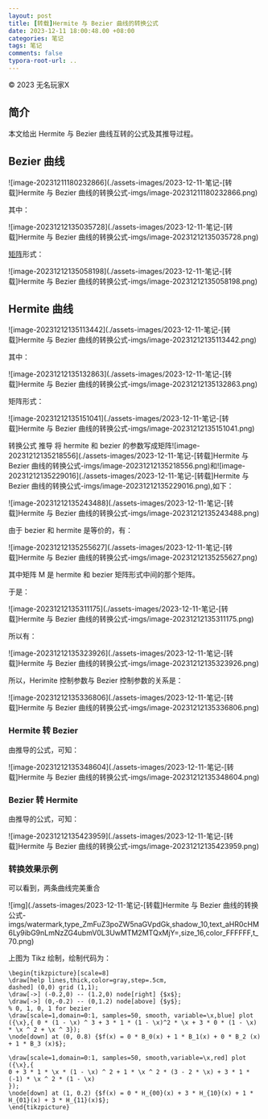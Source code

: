 ```yaml
---
layout: post
title: [转载]Hermite 与 Bezier 曲线的转换公式
date: 2023-12-11 18:00:48.00 +08:00
categories: 笔记
tags: 笔记
comments: false
typora-root-url: ..
---
```


© 2023 无名玩家X

## 简介

本文给出 Hermite 与 Bezier 曲线互转的公式及其推导过程。

## Bezier 曲线

![image-20231211180232866](./assets-images/2023-12-11-笔记-[转载]Hermite 与 Bezier 曲线的转换公式-imgs/image-20231211180232866.png)

其中：

![image-20231212135035728](./assets-images/2023-12-11-笔记-[转载]Hermite 与 Bezier 曲线的转换公式-imgs/image-20231212135035728.png)

[矩阵](https://so.csdn.net/so/search?q=矩阵&spm=1001.2101.3001.7020)形式：

![image-20231212135058198](./assets-images/2023-12-11-笔记-[转载]Hermite 与 Bezier 曲线的转换公式-imgs/image-20231212135058198.png)

## Hermite 曲线

![image-20231212135113442](./assets-images/2023-12-11-笔记-[转载]Hermite 与 Bezier 曲线的转换公式-imgs/image-20231212135113442.png)

其中：

![image-20231212135132863](./assets-images/2023-12-11-笔记-[转载]Hermite 与 Bezier 曲线的转换公式-imgs/image-20231212135132863.png)

矩阵形式：

![image-20231212135151041](./assets-images/2023-12-11-笔记-[转载]Hermite 与 Bezier 曲线的转换公式-imgs/image-20231212135151041.png)

转换公式
推导
将 hermite 和 bezier 的参数写成矩阵![image-20231212135218556](./assets-images/2023-12-11-笔记-[转载]Hermite 与 Bezier 曲线的转换公式-imgs/image-20231212135218556.png)和![image-20231212135229016](./assets-images/2023-12-11-笔记-[转载]Hermite 与 Bezier 曲线的转换公式-imgs/image-20231212135229016.png),如下：

![image-20231212135243488](./assets-images/2023-12-11-笔记-[转载]Hermite 与 Bezier 曲线的转换公式-imgs/image-20231212135243488.png)

由于 bezier 和 hermite 是等价的，有：

![image-20231212135255627](./assets-images/2023-12-11-笔记-[转载]Hermite 与 Bezier 曲线的转换公式-imgs/image-20231212135255627.png)

其中矩阵 M 是 hermite 和 bezier 矩阵形式中间的那个矩阵。

于是：

![image-20231212135311175](./assets-images/2023-12-11-笔记-[转载]Hermite 与 Bezier 曲线的转换公式-imgs/image-20231212135311175.png)

所以有：

![image-20231212135323926](./assets-images/2023-12-11-笔记-[转载]Hermite 与 Bezier 曲线的转换公式-imgs/image-20231212135323926.png)

所以，Herimite 控制参数与 Bezier 控制参数的关系是：

![image-20231212135336806](./assets-images/2023-12-11-笔记-[转载]Hermite 与 Bezier 曲线的转换公式-imgs/image-20231212135336806.png)

### Hermite 转 Bezier

由推导的公式，可知：

![image-20231212135348604](./assets-images/2023-12-11-笔记-[转载]Hermite 与 Bezier 曲线的转换公式-imgs/image-20231212135348604.png)

### Bezier 转 Hermite

由推导的公式，可知：

![image-20231212135423959](./assets-images/2023-12-11-笔记-[转载]Hermite 与 Bezier 曲线的转换公式-imgs/image-20231212135423959.png)

### 转换效果示例

可以看到，两条曲线完美重合

![img](./assets-images/2023-12-11-笔记-[转载]Hermite 与 Bezier 曲线的转换公式-imgs/watermark,type_ZmFuZ3poZW5naGVpdGk,shadow_10,text_aHR0cHM6Ly9ibG9nLmNzZG4ubmV0L3UwMTM2MTQxMjY=,size_16,color_FFFFFF,t_70.png)

上图为 Tikz 绘制，绘制代码为：

``````Tikz
\begin{tikzpicture}[scale=8]
\draw[help lines,thick,color=gray,step=.5cm,
dashed] (0,0) grid (1,1);
\draw[->] (-0.2,0) -- (1.2,0) node[right] {$x$};
\draw[->] (0,-0.2) -- (0,1.2) node[above] {$y$};
% 0, 1, 0, 1 for bezier
\draw[scale=1,domain=0:1, samples=50, smooth, variable=\x,blue] plot ({\x},{ 0 * (1 - \x) ^ 3 + 3 * 1 * (1 - \x)^2 * \x + 3 * 0 * (1 - \x) * \x ^ 2 + \x ^ 3});
\node[down] at (0, 0.8) {$f(x) = 0 * B_0(x) + 1 * B_1(x) + 0 * B_2 (x) + 1 * B_3 (x)$};

\draw[scale=1,domain=0:1, samples=50, smooth,variable=\x,red] plot ({\x},{
0 + 3 * 1 * \x * (1 - \x) ^ 2 + 1 * \x ^ 2 * (3 - 2 * \x) + 3 * 1 * (-1) * \x ^ 2 * (1 - \x)
});
\node[down] at (1, 0.2) {$f(x) = 0 * H_{00}(x) + 3 * H_{10}(x) + 1 * H_{01}(x) + 3 * H_{11}(x)$};
\end{tikzpicture}

``````

